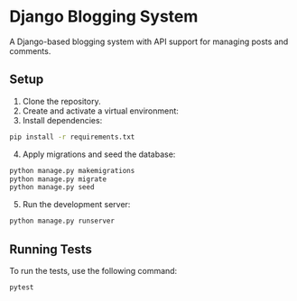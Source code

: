 # Django Blogging System

A Django-based blogging system with API support for managing posts and comments.

## Setup

1. Clone the repository.
2. Create and activate a virtual environment:
3. Install dependencies:
  ```sh
  pip install -r requirements.txt
  ```
4. Apply migrations and seed the database:
  ```sh
  python manage.py makemigrations
  python manage.py migrate
  python manage.py seed
  ```
5. Run the development server:
  ```sh
  python manage.py runserver
  ```

## Running Tests

To run the tests, use the following command:
```sh
pytest
```
